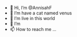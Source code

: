 - 👋 Hi, I’m @AnnisahF
- 👀 I’m have a cat named venus
- 🌱 I’m live in this world
- 💞️ I’m 
- 📫 How to reach me ...

<!---
AnnisahF/AnnisahF is a ✨ special ✨ repository because its `README.md` (this file) appears on your GitHub profile.
You can click the Preview link to take a look at your changes.
--->
